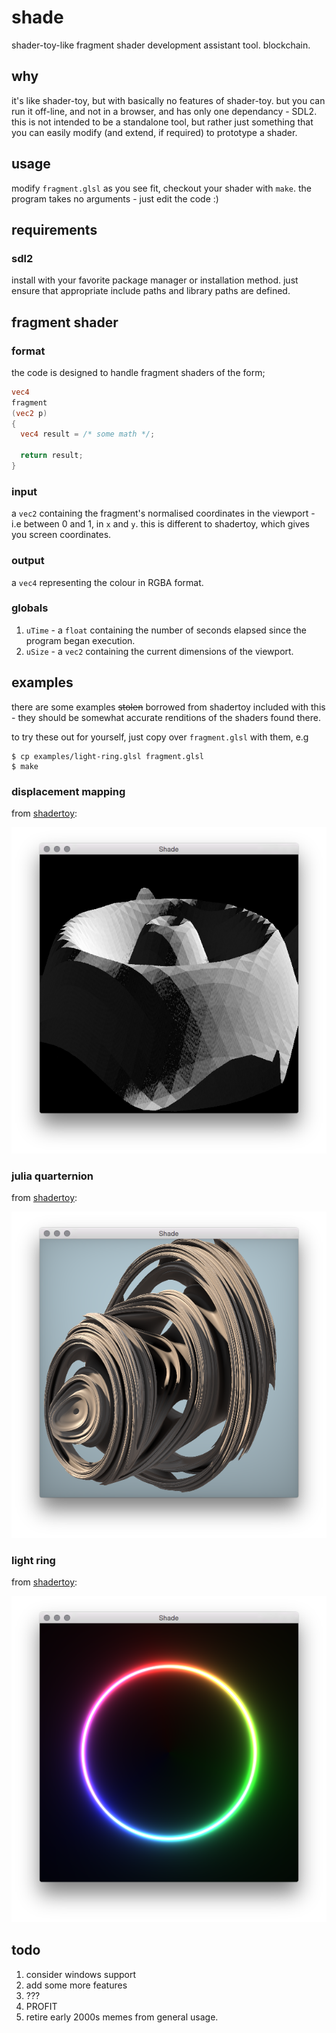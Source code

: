 # shade
shader-toy-like fragment shader development assistant tool. blockchain.

## why
it's like shader-toy, but with basically no features of shader-toy. but you can run it off-line, and not in a browser, and has only one dependancy - SDL2. this is not intended to be a standalone tool, but rather just something that you can easily modify (and extend, if required) to prototype a shader.

## usage
modify `fragment.glsl` as you see fit, checkout your shader with `make`. the program takes no arguments - just edit the code :)

## requirements
### sdl2
install with your favorite package manager or installation method. just ensure that appropriate include paths and library paths are defined.

## fragment shader
### format
the code is designed to handle fragment shaders of the form;

```glsl
vec4
fragment
(vec2 p)
{
  vec4 result = /* some math */;

  return result;
}
```
### input
a `vec2` containing the fragment's normalised coordinates in the viewport - i.e between 0 and 1, in `x` and `y`. this is different to shadertoy, which gives you screen coordinates.

### output
a `vec4` representing the colour in RGBA format.

### globals
1. `uTime` - a `float` containing the number of seconds elapsed since the program began execution.
2. `uSize` - a `vec2` containing the current dimensions of the viewport.

## examples
there are some examples ~~stolen~~ borrowed from shadertoy included with this - they should be somewhat accurate renditions of the shaders found there.

to try these out for yourself, just copy over `fragment.glsl` with them, e.g

```
$ cp examples/light-ring.glsl fragment.glsl
$ make
```

### displacement mapping
from [shadertoy](https://www.shadertoy.com/view/MtBSzd):

![screenshot](./img/displacement-mapping.png "displacement mapping example")

### julia quarternion
from [shadertoy](https://www.shadertoy.com/view/MsfGRr):

![screenshot](./img/julia-quarternion.png "julia quarternion example")

### light ring
from [shadertoy](https://www.shadertoy.com/view/XdlSDs):

![screenshot](./img/light-ring.png "light ring example")


## todo
1. consider windows support
1. add some more features
1. ???
1. PROFIT
1. retire early 2000s memes from general usage.
